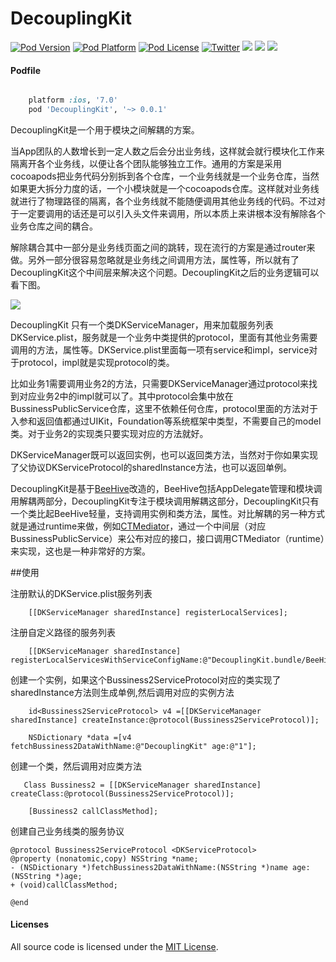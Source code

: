 # DecouplingKit

[![Pod Version](http://img.shields.io/cocoapods/v/DecouplingKit.svg?style=flat)](http://cocoadocs.org/docsets/DecouplingKit/)
[![Pod Platform](http://img.shields.io/cocoapods/p/DecouplingKit.svg?style=flat)](http://cocoadocs.org/docsets/NetworkEye/)
[![Pod License](http://img.shields.io/cocoapods/l/DecouplingKit.svg?style=flat)](https://opensource.org/licenses/MIT)
[![Twitter](https://img.shields.io/badge/twitter-@coderyi9-green.svg?style=flat)](http://twitter.com/coderyi9)
[![](https://img.shields.io/github/stars/coderyi/DecouplingKit.svg)](https://github.com/coderyi/DecouplingKit/stargazers) 
[![](https://img.shields.io/github/forks/coderyi/DecouplingKit.svg)](https://github.com/coderyi/DecouplingKit/network) 
[![](https://img.shields.io/cocoapods/dt/DecouplingKit.svg?maxAge=2592000)](https://github.com/coderyi/DecouplingKit) 

#### Podfile

```ruby

	platform :ios, '7.0'
	pod 'DecouplingKit', '~> 0.0.1'

```


DecouplingKit是一个用于模块之间解耦的方案。

当App团队的人数增长到一定人数之后会分出业务线，这样就会就行模块化工作来隔离开各个业务线，以便让各个团队能够独立工作。通用的方案是采用cocoapods把业务代码分别拆到各个仓库，一个业务线就是一个业务仓库，当然如果更大拆分力度的话，一个小模块就是一个cocoapods仓库。这样就对业务线就进行了物理路径的隔离，各个业务线就不能随便调用其他业务线的代码。不过对于一定要调用的话还是可以引入头文件来调用，所以本质上来讲根本没有解除各个业务仓库之间的耦合。

解除耦合其中一部分是业务线页面之间的跳转，现在流行的方案是通过router来做。另外一部分很容易忽略就是业务线之间调用方法，属性等，所以就有了DecouplingKit这个中间层来解决这个问题。DecouplingKit之后的业务逻辑可以看下图。

![](https://github.com/coderyi/DecouplingKit/blob/master/Documents/DecouplingKit.png)

DecouplingKit 只有一个类DKServiceManager，用来加载服务列表DKService.plist，服务就是一个业务中类提供的protocol，里面有其他业务需要调用的方法，属性等。DKService.plist里面每一项有service和impl，service对于protocol，impl就是实现protocol的类。

比如业务1需要调用业务2的方法，只需要DKServiceManager通过protocol来找到对应业务2中的impl就可以了。其中protocol会集中放在BussinessPublicService仓库，这里不依赖任何仓库，protocol里面的方法对于入参和返回值都通过UIKit，Foundation等系统框架中类型，不需要自己的model类。对于业务2的实现类只要实现对应的方法就好。

DKServiceManager既可以返回实例，也可以返回类方法，当然对于你如果实现了父协议DKServiceProtocol的sharedInstance方法，也可以返回单例。

DecouplingKit是基于[BeeHive](https://github.com/alibaba/BeeHive)改造的，BeeHive包括AppDelegate管理和模块调用解耦两部分，DecouplingKit专注于模块调用解耦这部分，DecouplingKit只有一个类比起BeeHive轻量，支持调用实例和类方法，属性。对比解耦的另一种方式就是通过runtime来做，例如[CTMediator](https://github.com/casatwy/CTMediator)，通过一个中间层（对应BussinessPublicService）来公布对应的接口，接口调用CTMediator（runtime）来实现，这也是一种非常好的方案。


##使用

注册默认的DKService.plist服务列表

```
    [[DKServiceManager sharedInstance] registerLocalServices];
```

注册自定义路径的服务列表
```
    [[DKServiceManager sharedInstance] registerLocalServicesWithServiceConfigName:@"DecouplingKit.bundle/BeeHive"];

```

创建一个实例，如果这个Bussiness2ServiceProtocol对应的类实现了sharedInstance方法则生成单例,然后调用对应的实例方法
```
    id<Bussiness2ServiceProtocol> v4 =[[DKServiceManager sharedInstance] createInstance:@protocol(Bussiness2ServiceProtocol)];
    
    NSDictionary *data =[v4 fetchBussiness2DataWithName:@"DecouplingKit" age:@"1"];

```


创建一个类，然后调用对应类方法

```
   Class Bussiness2 = [[DKServiceManager sharedInstance] createClass:@protocol(Bussiness2ServiceProtocol)];

    [Bussiness2 callClassMethod];

```


创建自己业务线类的服务协议

```
@protocol Bussiness2ServiceProtocol <DKServiceProtocol>
@property (nonatomic,copy) NSString *name;
- (NSDictionary *)fetchBussiness2DataWithName:(NSString *)name age:(NSString *)age;
+ (void)callClassMethod;

@end

```




#### Licenses

All source code is licensed under the [MIT License](https://github.com/coderyi/DecouplingKit/blob/master/LICENSE).




